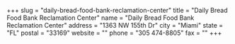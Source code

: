 +++
slug = "daily-bread-food-bank-reclamation-center"
title = "Daily Bread Food Bank Reclamation Center"
name = "Daily Bread Food Bank Reclamation Center"
address = "1363 NW 155th Dr"
city = "Miami"
state = "FL"
postal = "33169"
website = ""
phone = "305 474-8805"
fax = ""
+++
